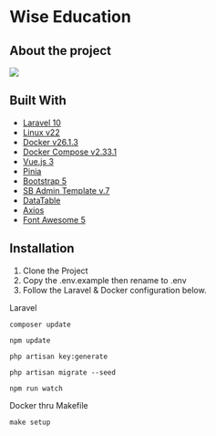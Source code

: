 # Wise Education

## About the project
![](https://github.com/MigsGit/WiseEducation/blob/master/resources/content/wise_education_image.png)


## Built With

* [Laravel 10](https://laravel.com/docs/10.x/readme)
* [Linux v22](https://fridge.ubuntu.com/2023/08/11/ubuntu-22-04-3-lts-released/)
* [Docker v26.1.3](https://docs.docker.com/engine/install/ubuntu/)
* [Docker Compose v2.33.1](https://docs.docker.com/engine/install/ubuntu/)
* [Vue.js 3](https://vuejs.org/)
* [Pinia](https://pinia.vuejs.org/)
* [Bootstrap 5](https://startbootstrap.com/template/sb-admin)
* [SB Admin Template v.7](https://www.npmjs.com/package/startbootstrap-sb-admin/v/7.0.6)
* [DataTable](https://datatables.net/manual/vue)
* [Axios](https://github.com/axios/axios)
* [Font Awesome 5](https://fontawesome.com/)

## Installation

1. Clone the Project
2. Copy the .env.example then rename to .env
3. Follow the Laravel & Docker configuration below.

Laravel
```
composer update

npm update

php artisan key:generate

php artisan migrate --seed

npm run watch

```

Docker thru Makefile
```
make setup

```

